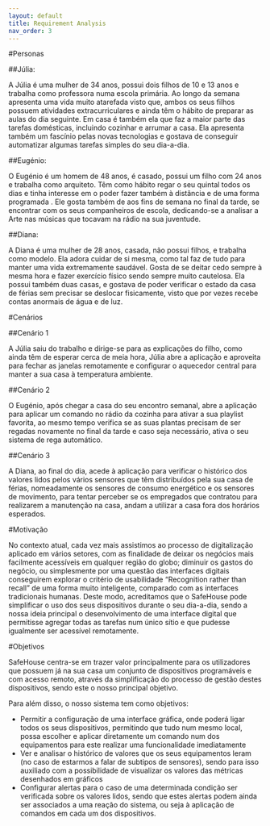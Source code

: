 ```yaml
---
layout: default
title: Requirement Analysis
nav_order: 3
---
```

#Personas

##Júlia:

A Júlia é uma mulher de 34 anos, possui dois filhos de 10 e 13 anos e trabalha como professora numa escola primária.
Ao longo da semana apresenta uma vida muito atarefada visto que, ambos os seus filhos possuem atividades extracurriculares e ainda têm o hábito de preparar as aulas do dia seguinte. Em casa é também ela que faz a maior parte das tarefas domésticas, incluindo cozinhar e arrumar a casa.
Ela apresenta também um fascínio pelas novas tecnologias e gostava de conseguir automatizar algumas tarefas simples do seu dia-a-dia.

##Eugénio:

O Eugénio é um homem de 48 anos, é casado, possui um filho com 24 anos e trabalha como arquiteto.
Têm como hábito regar o seu quintal todos os dias e tinha interesse em o poder fazer também à distância e de uma forma programada .
Ele gosta também de aos fins de semana no final da tarde, se encontrar com os seus companheiros de escola, dedicando-se a analisar a Arte nas músicas que tocavam na rádio na sua juventude.

##Diana:

A Diana é uma mulher de 28 anos, casada, não possui filhos, e trabalha como modelo.
Ela adora cuidar de si mesma, como tal faz de tudo para manter uma vida extremamente saudável. Gosta de se deitar cedo sempre à mesma hora e fazer exercício físico sendo sempre muito cautelosa.
Ela possui também duas casas, e gostava de poder verificar o estado da casa de férias sem precisar se deslocar fisicamente, visto que por vezes recebe contas anormais de água e de luz.

#Cenários

##Cenário 1

A Júlia saiu do trabalho e dirige-se para as explicações do filho, como ainda têm de esperar cerca de meia hora, Júlia abre a aplicação e aproveita para fechar as janelas remotamente e configurar o aquecedor central para manter a sua casa à temperatura ambiente.

##Cenário 2

O Eugénio, após chegar a casa do seu encontro semanal, abre a aplicação para aplicar um comando no rádio da cozinha para ativar a sua playlist favorita, ao mesmo tempo verifica se as suas plantas precisam de ser regadas novamente no final da tarde e caso seja necessário, ativa o seu sistema de rega automático.

##Cenário 3

A Diana, ao final do dia, acede à aplicação para verificar o histórico dos valores lidos pelos vários sensores que têm distribuídos pela sua casa de férias, nomeadamente os sensores de consumo energético e os sensores de movimento, para tentar perceber se os empregados que contratou para realizarem a manutenção na casa, andam a utilizar a casa fora dos horários esperados. 

#Motivação

No contexto atual, cada vez mais assistimos ao processo de digitalização aplicado em vários setores, com as finalidade de deixar os negócios mais facilmente acessíveis em qualquer região do globo; diminuir os gastos do negócio, ou simplesmente por uma questão das interfaces digitais conseguirem explorar o critério de usabilidade “Recognition rather than recall” de uma forma muito inteligente, comparado com as interfaces tradicionais humanas.
Deste modo, acreditamos que o SafeHouse pode simplificar o uso dos seus dispositivos durante o seu dia-a-dia, sendo a nossa ideia principal o desenvolvimento de uma interface digital que permitisse agregar todas as tarefas num único sítio e que pudesse igualmente ser acessível remotamente.

#Objetivos

SafeHouse centra-se em trazer valor principalmente para os utilizadores que possuem já na sua casa um conjunto de dispositivos programáveis e com acesso remoto, através da simplificação do processo de gestão destes dispositivos, sendo este o nosso principal objetivo.

Para além disso, o nosso sistema tem como objetivos:
- Permitir a configuração de uma interface gráfica, onde poderá ligar todos os seus dispositivos, permitindo que tudo num mesmo local, possa escolher e aplicar diretamente um comando num dos equipamentos para este realizar uma funcionalidade imediatamente
- Ver e analisar o histórico de valores que os seus equipamentos leram (no caso de estarmos a falar de subtipos de sensores), sendo para isso auxiliado com a possibilidade de visualizar os valores das métricas desenhados em gráficos
- Configurar alertas para o caso de uma determinada condição ser verificada sobre os valores lidos, sendo que estes alertas podem ainda ser associados a uma reação do sistema, ou seja à aplicação de comandos em cada um dos dispositivos.

